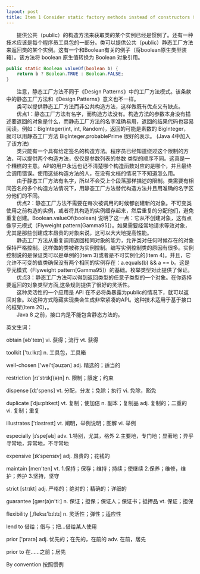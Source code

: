```yaml
---
layout: post
title: Item 1 Consider static factory methods instead of constructors（考虑静态工厂方法代替构造方法）
---
```


&emsp;&emsp;提供公共（public）的构造方法来获取类的某个实例已经是惯例了。还有一种技术应该是每个程序员工具包的一部分。类可以提供公共（public）静态工厂方法来返回类的某个实例。这有一个和Boolean有关的例子（将boolean原生类型装箱）。该方法将 boolean 原生值转换为 Boolean 对象引用。<br/>
```java
public static Boolean valueOf(boolean b) {
    return b ? Boolean.TRUE : Boolean.FALSE;
}
```
&emsp;&emsp;注意，静态工厂方法不同于《Design Patterns》中的工厂方法模式。该条款中的静态工厂方法和《Design Patterns》意义也不一样。<br/>
&emsp;&emsp;类可以提供静态工厂方法而非公共构造方法，这样做既有优点又有缺点。<br/>
&emsp;&emsp;优点1：静态工厂方法有名字，而构造方法没有。构造方法的参数本身没有描述要返回的对象是什么，而静态工厂方法的名字准确易用，返回的结果代码也容易阅读。例如：BigInteger(int, int, Random)，返回的可能是素数的 BigInteger，就可以用静态工厂方法 BigInteger.probablePrime 很好的表示。 (Java 4中加入了该方法)<br/>
&emsp;&emsp;类只能有一个具有给定签名的构造方法。程序员已经知道绕过这个限制的方法，可以提供两个构造方法，仅仅是参数列表的参数
类型的顺序不同。这真是一个糟糕的主意。API的用户永远也记不清楚哪个构造函数对应的是哪个，并且最终会调用错误。使用这些构造方法的人，在没有文档的情况下不知道怎么用。<br/>
&emsp;&emsp;由于静态工厂方法有名字，所以不会受上个段落那样描述的限制。类需要有相同签名的多个构造方法情况下，用静态工厂方法替代构造方法并且用准确的名字区分他们的不同。<br/>
&emsp;&emsp;优点2：静态工厂方法不需要在每次被调用的时候都创建新的对象。不可变类使用之前构造的实例，或者将其构造的实例缓存起来，然后重复的分配他们，避免重复创建。Boolean.valueOf(boolean) 说明了这一点：它从不创建对象，这有点像亨元模式（Flyweight pattern[Gamma95]）。如果需要经常地请求等效对象，尤其是那些创建成本昂贵的对象来说，这可以大大地提高性能。<br/>
&emsp;&emsp;静态工厂方法从重复调用返回相同对象的能力，允许类对任何时候存在的对象保持严格控制。这样做的类被称为实例控制。编写实例控制类的原因有很多。实例控制说的是保证类可以是单例的(Item 3)或者是不可实例化的(Item 4)。并且，它允许不可变的值类确保没有两个相同的实例存在：a.equals(b) && a == b。这是亨元模式（Flyweight pattern[Gamma95]）的基础。枚举类型对此提供了保证。<br/>
&emsp;&emsp;优点3：静态工厂方法可以得到返回类型的任意子类型的一个对象。在你选择要返回的对象类型方面,这条规则提供了很好的灵活性。<br/>
&emsp;&emsp;这种灵活性的一个应用是 API 在不必将类暴露为public的情况下，就可以返回对象。以这种方式隐藏实现类会生成非常紧凑的API。这种技术适用于基于接口的框架(Item 20)，。<br/>
&emsp;&emsp;Java 8 之前，接口内是不能包含静态方法的。

英文生词：

obtain [əb'teɪn]
vi. 获得；流行
vt. 获得

toolkit ['tuːlkɪt]
n. 工具包，工具箱

well-chosen ['wel'tʃəuzən]
adj. 精选的；适当的

restriction [rɪ'strɪkʃ(ə)n]
n. 限制；限定；约束

dispense [dɪ'spens]
vt. 分配，分发；免除；执行
vi. 免除，豁免

duplicate [ˈdjuːplɪkeɪt]
vt. 复制；使加倍
n. 副本；复制品
adj. 复制的；二重的
vi. 复制；重复

illustrates ['ɪləstreɪt]
vt. 阐明，举例说明；图解
vi. 举例

especially [ɪˈspeʃəlɪ]
adv. 
1.特别，尤其，格外
2.主要地，专门地；显著地；异乎寻常地，异常地，不寻常地

expensive [ɪkˈspensɪv]
adj. 昂贵的；花钱的

maintain [men'ten]
vt.
1.保持；保存；维持；持续；使继续
2.保养；维修，维护；养护
3.坚持，坚守

strict [strɪkt]
adj. 严格的；绝对的；精确的；详细的

guarantee [gær(ə)n'tiː]
n. 保证；担保；保证人；保证书；抵押品
vt. 保证；担保

flexibility [,fleksɪ'bɪlɪtɪ]
n. 灵活性；弹性；适应性

lend to
借给；借与；把...借给某人使用

prior ['praɪə]
adj. 优先的；在先的，在前的
adv. 在前，居先

prior to
在……之前；居先

By convention
按照惯例